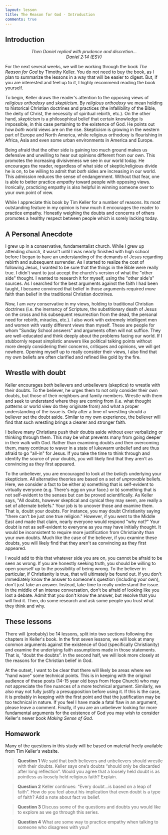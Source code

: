 ```yaml
---
layout: lesson
title: The Reason for God - Introduction
comments: true
---
```


## Introduction

<div align="center"> <em>Then Daniel replied with prudence and discretion...</em> </div>
<div align="center"> <em>Daniel 2:14 (ESV)</em></div>

For the next several weeks, we will be working through the book _The Reason for God_ by Timothy Keller. You do not need to buy the book, as I plan to summarize the lessons in a way that will be easier to digest.  But, if you are interested and feel up to it, I highly recommend reading the book yourself.

To begin, Keller draws the reader's attention to the opposing views of _religious orthodoxy_ and _skepticism_. By _religious orthodoxy_ we mean holding to historical Christian doctrines and practices (the infallibility of the Bible, the deity of Christ, the necessity of spiritual rebirth, etc.). On the other hand, _skepticism_ is a philosophical belief that certain knowledge is impossible, in this case pertaining to the existence of God. He points out how _both_ world views are on the rise. Skepticism is growing in the western part of Europe and North America, while religious orthodoxy is flourishing in Africa, Asia and even some urban environments in America and Europe.

Being afraid that the other side is gaining too much ground makes us defensive and unwilling to hear out opinions different from our own. This promotes the increasing divisiveness we see in our world today. He encourages the reader, regardless of what side of skeptic/religious divide he is on, to be willing to admit that _both_ sides are increasing in our world. This admission reduces the sense of endangerment. Without that fear, one is able to better practice _empathy_ toward people with opposing views. Ironically, practicing empathy is also helpful in winning someone over to your own point of view.  

While I appreciate this book by Tim Keller for a number of reasons. Its most outstanding feature in my opinion is how much it encourages the reader to practice empathy. Honestly weighing the doubts and concerns of others promotes a healthy respect between people which is sorely lacking today.

## A Personal Anecdote

I grew up in a conservative, fundamentalist church. While I grew up attending church, it wasn't until I was nearly finished with high school before I began to have an understanding of the demands of Jesus regarding rebirth and subsequent surrender. As I started to realize the cost of following Jesus, I wanted to be sure that the things in the Bible were really true.  I didn't want to just accept the church's version of what the "other side" thought. I wanted to research it for myself, using the "other side's" sources. As I searched for the best arguments against the faith I had been taught, I became convinced that belief in those arguments required _more_ faith than belief in the traditional Christian doctrines.

Now, I am _very_ conservative in my views, holding to traditional Christian doctrines (i.e. the inerrancy of Scripture, the substitionary death of Jesus on the cross and his subsequent resurrection from the dead, the personal need for rebirth, miracles, etc.). I also work with extremely intelligent men and women with vastly different views than myself. These are people for whom "Sunday School answers" and arguments often will not suffice. They are well-educated and think deeply about the problems facing our world. If I stubbornly repeat simplistic answers like political talking points without more deeply considering their concerns, critiques and opinions, we will get nowhere. Opening myself up to really consider their views, I also find that my own beliefs are often clarified and refined like gold by the fire.

## Wrestle with doubt

Keller encourages _both_ believers and unbelievers (skeptics) to wrestle with their doubts. To the believer, he urges them to not only consider their own doubts, but those of their neighbors and family members. Wrestle with them and seek to understand where they are coming from (i.e. what thought patterns or world view do they originate from) and what a proper understanding of the issue is. Only after a time of wrestling should a believer set the doubt aside. Similar to my own experience, the believer will find that such wrestling brings a clearer and stronger faith.

I believe many Christians push their doubts aside without ever verbalizing or thinking through them.  This may be what prevents many from going deeper in their walk with God. Rather than examining doubts and then overcoming them, many continue to waver in a state of lukewarm unbelief and are thus afraid to go "all-in" for Jesus. If you take the time to think through and identify the source of your doubts, you will likely find that they aren't as convincing as they first appeared.

To the unbeliever, you are encouraged to look at the _beliefs_ underlying your skepticism. All alternative theories are based on a set of _unprovable_ beliefs. Here, we consider a fact to be either a) something that is self-evident to virtually everyone (e.g. There's egg on your face.) or b) something that is not self-evident to the senses but can be proved scientifically. As Keller says, "All doubts, however skeptical and cynical they may seem, are really a set of alternate beliefs." Your job is to uncover those and examine them. That is, doubt your doubts. For instance, you may doubt Christianity saying "there can't be just one true religion." However, if you went to the Middle East and made that claim, nearly everyone would respond "why not?" Your doubt is not as self-evident to everyone as you may have initially thought. It would be inconsistent to require more justification from Christianity than your own doubts. Much like the case of the believer, if you examine these doubts, you will likely find that they aren't as convincing as they first appeared.

I would add to this that whatever side you are on, you cannot be afraid to be seen as wrong. If you are honestly seeking truth, you should be willing to open yourself up to the possibility of being wrong. To the believer in particular, if Christianity is true, that will ultimately be found out. If you don't immediately know the answer to someone's question (including your own), don't just fake an answer. Instead, take time to really understand the issue. In the middle of an intense conversation, don't be afraid of looking like you lost a debate. Admit that you don't know the answer, but resolve that you will find it. Then, do some research and ask some people you trust what they think and why.

## These lessons

There will (probably) be 14 lessons, split into two sections following the chapters in Keller's book. In the first seven lessons, we will look at many common arguments against the existence of God (specifically Christianity) and examine the underlying faith assumptions made in those statements. That is, "doubt the doubts". In the second half, we will look more closely at the reasons for the Christian belief in God.


At the outset, I want to be clear that there will likely be areas where we "hand wave" some technical points. This is in keeping with the original audience of these posts (14-15 year old boys from Hope Church) who may not appreciate the fine nuances of a more technical argument. Similarly, we also may not fully justify a presupposition before using it. If this is the case, it is probably in keeping with the first point and that the justification may be too technical in nature. If you feel I have made a fatal flaw in an argument, please leave a comment. Finally, if you are an unbeliever looking for more fundamental arguments for the existence of God you may wish to consider Keller's newer book _Making Sense of God_.

## Homework

Many of the questions in this study will be based on material freely available from Tim Keller's website.

> **Question 1** We said that _both_ believers and unbelievers should wrestle with their doubts. Keller says one’s doubts “should only be discarded after long reflection”. Would you agree that a loosely held doubt is as pointless as loosely held religious faith? Explain.

> **Question 2** Keller continues: “Every doubt…is based on a leap of faith”. How do you feel about his implication that even doubt is a type of faith? Add a note about fact vs belief.

> **Question 3** Discuss some of the questions and doubts you would like to explore as we go through this series.

> **Question 4**  What are some way to practice empathy when talking to someone who disagrees with you?
